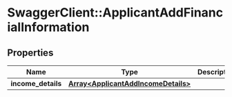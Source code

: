 # SwaggerClient::ApplicantAddFinancialInformation

## Properties
Name | Type | Description | Notes
------------ | ------------- | ------------- | -------------
**income_details** | [**Array&lt;ApplicantAddIncomeDetails&gt;**](ApplicantAddIncomeDetails.md) |  | [optional] 

